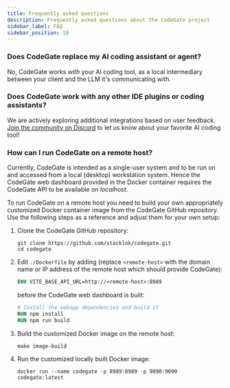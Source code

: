 ```yaml
---
title: Frequently asked questions
description: Frequently asked questions about the CodeGate project
sidebar_label: FAQ
sidebar_position: 10
---
```


### Does CodeGate replace my AI coding assistant or agent?

No, CodeGate works _with_ your AI coding tool, as a local intermediary between
your client and the LLM it's communicating with.

### Does CodeGate work with any other IDE plugins or coding assistants?

We are actively exploring additional integrations based on user feedback.
[Join the community on Discord](https://discord.gg/stacklok) to let us know
about your favorite AI coding tool!

### How can I run CodeGate on a remote host?

Currently, CodeGate is intended as a single-user system and to be run on and
accessed from a local (desktop) workstation system. Hence the CodeGate web
dashboard provided in the Docker container requires the CodeGate API to be
available on _localhost_.

To run CodeGate on a remote host you need to build your own appropriately
customized Docker container image from the CodeGate GitHub repository. Use the
following steps as a reference and adjust them for your own setup:

1. Clone the CodeGate GitHub repository:

   ```shell
   git clone https://github.com/stacklok/codegate.git
   cd codegate
   ```

2. Edit `./Dockerfile` by adding (replace `<remote-host>` with the domain name
   or IP address of the remote host which should provide CodeGate):

   ```Dockerfile
   ENV VITE_BASE_API_URL=http://<remote-host>:8989
   ```

   before the CodeGate web dashboard is built:

   ```Dockerfile
   # Install the webapp dependencies and build it
   RUN npm install
   RUN npm run build
   ```

3. Build the customized Docker image on the remote host:

   ```shell
   make image-build
   ```

4. Run the customized locally built Docker image:

   ```shell
   docker run --name codegate -p 8989:8989 -p 9090:9090 codegate:latest
   ```
